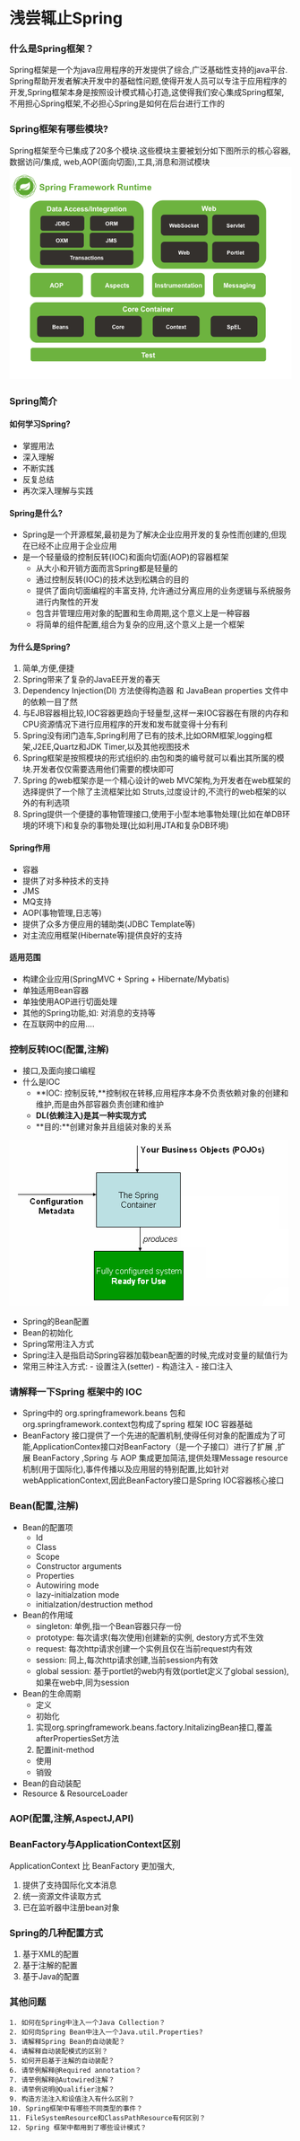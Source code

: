 # 浅尝辄止Spring
### 什么是Spring框架？
Spring框架是一个为java应用程序的开发提供了综合,广泛基础性支持的java平台.
Spring帮助开发者解决开发中的基础性问题,使得开发人员可以专注于应用程序的开发,Spring框架本身是按照设计模式精心打造,这使得我们安心集成Spring框架,不用担心Spring框架,不必担心Spring是如何在后台进行工作的
### Spring框架有哪些模块?
Spring框架至今已集成了20多个模块.这些模块主要被划分如下图所示的核心容器,数据访问/集成,
web,AOP(面向切面),工具,消息和测试模块
![框架](docs/spring-overview.png)
### Spring简介
#### 如何学习Spring?
- 掌握用法
- 深入理解
- 不断实践
- 反复总结
- 再次深入理解与实践
#### Spring是什么?
* Spring是一个开源框架,最初是为了解决企业应用开发的复杂性而创建的,但现在已经不止应用于企业应用
* 是一个轻量级的控制反转(IOC)和面向切面(AOP)的容器框架
  - 从大小和开销方面而言Spring都是轻量的
  - 通过控制反转(IOC)的技术达到松耦合的目的
  - 提供了面向切面编程的丰富支持, 允许通过分离应用的业务逻辑与系统服务进行内聚性的开发
  - 包含并管理应用对象的配置和生命周期,这个意义上是一种容器
  - 将简单的组件配置,组合为复杂的应用,这个意义上是一个框架
#### 为什么是Spring?
1. 简单,方便,便捷
2. Spring带来了复杂的JavaEE开发的春天
3. Dependency Injection(DI) 方法使得构造器 和 JavaBean properties 文件中的依赖一目了然
4. 与EJB容器相比较,IOC容器更趋向于轻量型,这样一来IOC容器在有限的内存和CPU资源情况下进行应用程序的开发和发布就变得十分有利
5. Spring没有闭门造车,Spring利用了已有的技术,比如ORM框架,logging框架,J2EE,Quartz和JDK Timer,以及其他视图技术
6. Spring框架是按照模块的形式组织的.由包和类的编号就可以看出其所属的模块.开发者仅仅需要选用他们需要的模块即可
7. Spring 的web框架亦是一个精心设计的web MVC架构,为开发者在web框架的选择提供了一个除了主流框架比如 Struts,过度设计的,不流行的web框架的以外的有利选项
8. Spring提供一个便捷的事物管理接口,使用于小型本地事物处理(比如在单DB环境的环境下)和复杂的事物处理(比如利用JTA和复杂DB环境)
#### Spring作用
- 容器
- 提供了对多种技术的支持
 - JMS
 - MQ支持
- AOP(事物管理,日志等)
- 提供了众多方便应用的辅助类(JDBC Template等)
- 对主流应用框架(Hibernate等)提供良好的支持
#### 适用范围
- 构建企业应用(SpringMVC + Spring + Hibernate/Mybatis)
- 单独适用Bean容器
- 单独使用AOP进行切面处理
- 其他的Spring功能,如: 对消息的支持等
- 在互联网中的应用....
### 控制反转IOC(配置,注解)
- 接口,及面向接口编程
- 什么是IOC
  - **IOC: 控制反转,**控制权在转移,应用程序本身不负责依赖对象的创建和维护,而是由外部容器负责创建和维护
  - **DL(依赖注入)是其一种实现方式**
  - **目的:**创建对象并且组装对象的关系

![配置](docs/container-magic.png)
- Spring的Bean配置
- Bean的初始化
- Spring常用注入方式
 - Spring注入是指启动Spring容器加载bean配置的时候,完成对变量的赋值行为
 - 常用三种注入方式:
        - 设置注入(setter)
        - 构造注入
        - 接口注入
        
### 请解释一下Spring 框架中的 IOC
- Spring中的 org.springframework.beans 包和 org.springframework.context包构成了spring
框架 IOC 容器基础        
- BeanFactory 接口提供了一个先进的配置机制,使得任何对象的配置成为了可能,ApplicationContex接口对BeanFactory（是一个子接口）进行了扩展
,扩展 BeanFactory ,Spring 与 AOP 集成更加简洁,提供处理Message resource机制(用于国际化),事件传播以及应用层的特别配置,比如针对
webApplicationContext,因此BeanFactory接口是Spring IOC容器核心接口
### Bean(配置,注解)
- Bean的配置项
  - Id
  - Class
  - Scope
  - Constructor arguments
  - Properties
  - Autowiring mode
  - lazy-initialzation mode
  - initialzation/destruction method
- Bean的作用域
  - singleton: 单例,指一个Bean容器只存一份
  - prototype: 每次请求(每次使用)创建新的实例, destory方式不生效
  - request: 每次http请求创建一个实例且仅在当前request内有效
  - session: 同上,每次http请求创建,当前session内有效
  - global session: 基于portlet的web内有效(portlet定义了global session),如果在web中,同为session
- Bean的生命周期
  - 定义
  - 初始化
  1. 实现org.springframework.beans.factory.InitalizingBean接口,覆盖afterPropertiesSet方法
  2. 配置init-method
  - 使用
  - 销毁
- Bean的自动装配
- Resource & ResourceLoader
### AOP(配置,注解,AspectJ,API)
### BeanFactory与ApplicationContext区别
ApplicationContext 比  BeanFactory 更加强大,
1. 提供了支持国际化文本消息
2. 统一资源文件读取方式
3. 已在监听器中注册bean对象

### Spring的几种配置方式
1. 基于XML的配置
2. 基于注解的配置
3. 基于Java的配置
### 其他问题
```
1. 如何在Spring中注入一个Java Collection？
2. 如何向Spring Bean中注入一个Java.util.Properties?
3. 请解释Spring Bean的自动装配？
4. 请解释自动装配模式的区别？
5. 如何开启基于注解的自动装配？
6. 请举例解释@Required annotation？
7. 请举例解释@Autowired注解？
8. 请举例说明@Qualifier注解？
9. 构造方法注入和设值注入有什么区别？
10. Spring框架中有哪些不同类型的事件？
11. FileSystemResource和ClassPathResource有何区别？
12. Spring 框架中都用到了哪些设计模式？
```
